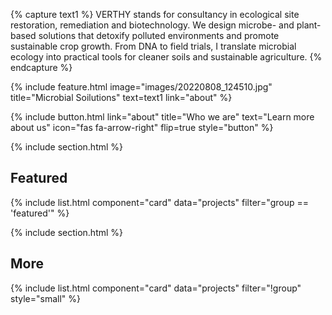 ---
---

{% capture text1 %}
VERTHY stands for consultancy in ecological site restoration, remediation and biotechnology. We design microbe- and plant-based solutions that detoxify polluted environments and promote sustainable crop growth. From DNA to field trials, I translate microbial ecology into practical tools for cleaner soils and sustainable agriculture.
{% endcapture %}

{% 
  include feature.html
  image="images/20220808_124510.jpg"
  title="Microbial Soilutions"
  text=text1
  link="about"
%}

<div class="center">
  {%
    include button.html
    link="about"
    title="Who we are"
    text="Learn more about us"
    icon="fas fa-arrow-right"
    flip=true
    style="button"
  %}
</div>

{% include section.html %}

## Featured
{% include list.html component="card" data="projects" filter="group == 'featured'" %}

{% include section.html %}

## More
{% include list.html component="card" data="projects" filter="!group" style="small" %}
